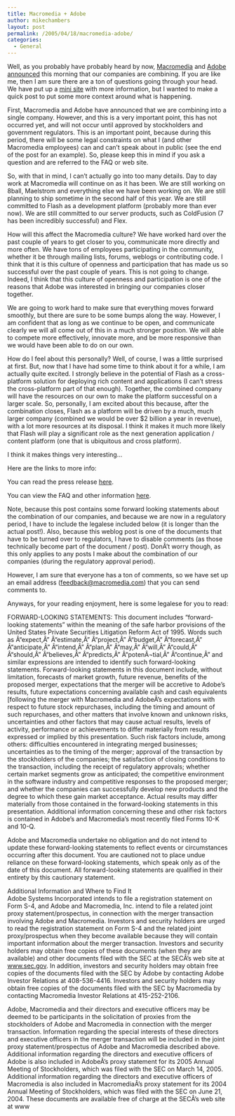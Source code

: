 ```yaml
---
title: Macromedia + Adobe
author: mikechambers
layout: post
permalink: /2005/04/18/macromedia-adobe/
categories:
  - General
---
```



Well, as you probably have probably heard by now, [Macromedia][1] and [Adobe][2] [announced][3] this morning that our companies are combining. If you are like me, then I am sure there are a ton of questions going through your head. We have put up a [mini site][4] with more information, but I wanted to make a quick post to put some more context around what is happening.  
<!--more-->

  
First, Macromedia and Adobe have announced that we are combining into a single company. However, and this is a very important point, this has not occurred yet, and will not occur until approved by stockholders and government regulators. This is an important point, because during this period, there will be some legal constraints on what I (and other Macromedia employees) can and can&#8217;t speak about in public (see the end of the post for an example). So, please keep this in mind if you ask a question and are referred to the FAQ or web site.

So, with that in mind, I can&#8217;t actually go into too many details. Day to day work at Macromedia will continue on as it has been. We are still working on 8ball, Maelstrom and everything else we have been working on. We are still planning to ship sometime in the second half of this year. We are still committed to Flash as a development platform (probably more than ever now). We are still committed to our server products, such as ColdFusion (7 has been incredibly successful) and Flex.

How will this affect the Macromedia culture? We have worked hard over the past couple of years to get closer to you, communicate more directly and more often. We have tons of employees participating in the community, whether it be through mailing lists, forums, weblogs or contributing code. I think that it is this culture of openness and participation that has made us so successful over the past couple of years. This is not going to change. Indeed, I think that this culture of openness and participation is one of the reasons that Adobe was interested in bringing our companies closer together.

We are going to work hard to make sure that everything moves forward smoothly, but there are sure to be some bumps along the way. However, I am confident that as long as we continue to be open, and communicate clearly we will all come out of this in a much stronger position. We will able to compete more effectively, innovate more, and be more responsive than we would have been able to do on our own.

How do I feel about this personally? Well, of course, I was a little surprised at first. But, now that I have had some time to think about it for a while, I am actually quite excited. I strongly believe in the potential of Flash as a cross-platform solution for deploying rich content and applications (I can&#8217;t stress the cross-platform part of that enough). Together, the combined company will have the resources on our own to make the platform successful on a larger scale. So, personally, I am excited about this because, after the combination closes, Flash as a platform will be driven by a much, much larger company (combined we would be over $2 billion a year in revenue), with a lot more resources at its disposal. I think it makes it much more likely that Flash will play a significant role as the next generation application / content platform (one that is ubiquitous and cross platform).

I think it makes things very interesting...

Here are the links to more info:

You can read the press release [here][3].

You can view the FAQ and other information [here][4].

Note, because this post contains some forward looking statements about the combination of our companies, and because we are now in a regulatory period, I have to include the legalese included below (it is longer than the actual post!). Also, because this weblog post is one of the documents that have to be turned over to regulators, I have to disable comments (as those technically become part of the document / post). DonÂ’t worry though, as this only applies to any posts I make about the combination of our companies (during the regulatory approval period).

However, I am sure that everyone has a ton of comments, so we have set up an email address (<feedback@macromedia.com>) that you can send comments to.

Anyways, for your reading enjoyment, here is some legalese for you to read: 

FORWARD-LOOKING STATEMENTS: This document includes &#8220;forward-looking statements&#8221; within the meaning of the safe harbor provisions of the United States Private Securities Litigation Reform Act of 1995. Words such as Â“expect,Â” Â“estimate,Â” Â“project,Â” Â“budget,Â” Â“forecast,Â” Â“anticipate,Â” Â“intend,Â” Â“plan,Â” Â“may,Â” Â“will,Â” Â“could,Â” Â“should,Â” Â“believes,Â” Â“predicts,Â” Â“potenÂ¬tial,Â” Â“continue,Â” and similar expressions are intended to identify such forward-looking statements. Forward-looking statements in this document include, without limitation, forecasts of market growth, future revenue, benefits of the proposed merger, expectations that the merger will be accretive to Adobe&#8217;s results, future expectations concerning available cash and cash equivalents [following the merger with Macromedia and AdobeÂ’s expectations with respect to future stock repurchases, including the timing and amount of such repurchases, and other matters that involve known and unknown risks, uncertainties and other factors that may cause actual results, levels of activity, performance or achievements to differ materially from results expressed or implied by this presentation. Such risk factors include, among others: difficulties encountered in integrating merged businesses; uncertainties as to the timing of the merger; approval of the transaction by the stockholders of the companies; the satisfaction of closing conditions to the transaction, including the receipt of regulatory approvals; whether certain market segments grow as anticipated; the competitive environment in the software industry and competitive responses to the proposed merger; and whether the companies can successfully develop new products and the degree to which these gain market acceptance. Actual results may differ materially from those contained in the forward-looking statements in this presentation. Additional information concerning these and other risk factors is contained in Adobe&#8217;s and Macromedia&#8217;s most recently filed Forms 10-K and 10-Q. 

Adobe and Macromedia undertake no obligation and do not intend to update these forward-looking statements to reflect events or circumstances occurring after this document. You are cautioned not to place undue reliance on these forward-looking statements, which speak only as of the date of this document. All forward-looking statements are qualified in their entirety by this cautionary statement.

Additional Information and Where to Find It  
Adobe Systems Incorporated intends to file a registration statement on Form S-4, and Adobe and Macromedia, Inc. intend to file a related joint proxy statement/prospectus, in connection with the merger transaction involving Adobe and Macromedia. Investors and security holders are urged to read the registration statement on Form S-4 and the related joint proxy/prospectus when they become available because they will contain important information about the merger transaction. Investors and security holders may obtain free copies of these documents (when they are available) and other documents filed with the SEC at the SECÂ’s web site at www.sec.gov. In addition, investors and security holders may obtain free copies of the documents filed with the SEC by Adobe by contacting Adobe Investor Relations at 408-536-4416. Investors and security holders may obtain free copies of the documents filed with the SEC by Macromedia by contacting Macromedia Investor Relations at 415-252-2106. 

Adobe, Macromedia and their directors and executive officers may be deemed to be participants in the solicitation of proxies from the stockholders of Adobe and Macromedia in connection with the merger transaction. Information regarding the special interests of these directors and executive officers in the merger transaction will be included in the joint proxy statement/prospectus of Adobe and Macromedia described above. Additional information regarding the directors and executive officers of Adobe is also included in AdobeÂ’s proxy statement for its 2005 Annual Meeting of Stockholders, which was filed with the SEC on March 14, 2005. Additional information regarding the directors and executive officers of Macromedia is also included in MacromediaÂ’s proxy statement for its 2004 Annual Meeting of Stockholders, which was filed with the SEC on June 21, 2004. These documents are available free of charge at the SECÂ’s web site at www

 [1]: http://www.macromedia.com
 [2]: http://www.adobe.com
 [3]: http://www.macromedia.com/macromedia/proom/pr/2005/adobe_macromedia.html
 [4]: http://www.adobe.com/aboutadobe/invrelations/adobeandmacromedia.html